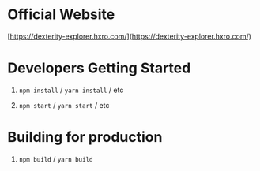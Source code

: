 # Official Website

[https://dexterity-explorer.hxro.com/](https://dexterity-explorer.hxro.com/)

# Developers Getting Started

1. `npm install` / `yarn install` / etc

2. `npm start` / `yarn start` / etc

# Building for production

1. `npm build` / `yarn build`

